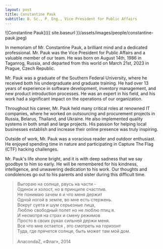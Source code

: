 ```yaml
---
layout: post
title: Constantine Pauk
subtitle: B. Sc., P. Eng., Vice President for Public Affairs
---
```


![Constantine Pauk]({{ site.baseurl }}/assets/images/people/constantine-pauk.jpeg)

In memoriam  of Mr. Constantine Pauk, a brilliant mind and a dedicated professional. Mr. Pauk was the Vice President for Public Affairs  and a valuable member of our team. He was born on August 14th, 1986 in Taganrog, Russia, and departed from this world on March 21st, 2023 in Prague, Czech Republic.

Mr. Pauk was a graduate of the Southern Federal University, where he received both his undergraduate and graduate training. He had over 13 years of experience in software development, inventory management, and new product introduction processes. He was an expert in his field, and his work had a significant impact on the operations of our organization.

Throughout his career, Mr. Pauk held many critical roles at renowned IT companies, where he worked on outsourcing and procurement projects in Russia, Belarus, Thailand, and Ukraine. He also implemented quality systems in both small and large projects. His passion for helping local businesses establish and increase their online presence was truly inspiring.

Outside of work, Mr. Pauk was a voracious reader and outdoor enthusiast. He enjoyed spending time in nature and participating in Capture The Flag (CTF) hacking challenges.

Mr. Pauk's life shone bright, and it is with deep sadness that we say goodbye to him so early. He will be remembered for his kindness, intelligence, and unwavering dedication to his work. Our thoughts and condolences go out to his parents and sister during this difficult time.

> Выгораю на солнце, рвусь на части -\
> Одинок и холост, но в принципе счастлив.\
> Не понимаю зачем я и что меня держит\
> Одной ногой в земле, во мне есть стержень.\
> Вокруг суета и шум серьезные лица,\
> Люблю свободный полет но не люблю птиц я.\
> И несмотря на страх и смену режимов\
> Просто в своих руках сильней держи меня.\
> Все что мне остается , это смотреть на горизонт\
> Туда, где прячется солнце, быть может там мой дом.
> \
> \
> АnacondaZ, «Флаг», 2014